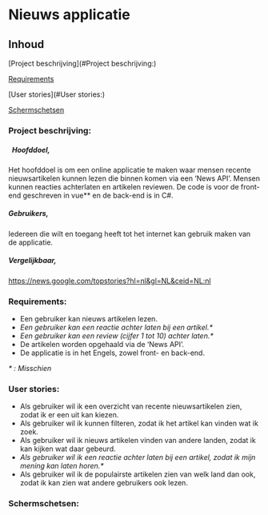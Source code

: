 # **Nieuws applicatie**

## Inhoud

[Project beschrijving](#Project beschrijving:)

[Requirements](#Requirements:)

[User stories](#User stories:)

[Schermschetsen](#Schermschetsen:)


### Project beschrijving:
##### `	`**Hoofddoel,**
Het hoofddoel is om een online applicatie te maken waar mensen recente nieuwsartikelen kunnen lezen die binnen komen via een ‘News API’. Mensen kunnen reacties achterlaten en artikelen reviewen. De code is voor de front-end geschreven in vue** en de back-end is in C#.
##### **Gebruikers,**
Iedereen die wilt en toegang heeft tot het internet kan gebruik maken van de applicatie.
##### **Vergelijkbaar,**

<https://news.google.com/topstories?hl=nl&gl=NL&ceid=NL:nl>

### Requirements:
- Een gebruiker kan nieuws artikelen lezen.
- *Een gebruiker kan een reactie achter laten bij een artikel.\**
- *Een gebruiker kan een review (cijfer 1 tot 10) achter laten.\**
- De artikelen worden opgehaald via de ‘News API’.
- De applicatie is in het Engels, zowel front- en back-end.



*\*  : Misschien*

### User stories:
- Als gebruiker wil ik een overzicht van recente nieuwsartikelen zien, zodat ik er een uit kan kiezen.
- Als gebruiker wil ik kunnen filteren, zodat ik het artikel kan vinden wat ik zoek. 
- Als gebruiker wil ik nieuws artikelen vinden van andere landen, zodat ik kan kijken wat daar gebeurd.
- *Als gebruiker wil ik een reactie achter laten bij een artikel, zodat ik mijn mening kan laten horen.\**
- Als gebruiker wil ik de populairste artikelen zien van welk land dan ook, zodat ik kan zien wat andere gebruikers ook lezen.




### Schermschetsen:
